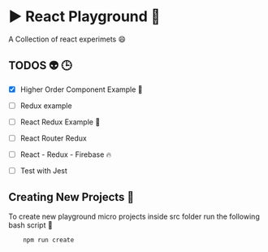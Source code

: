 # :arrow_forward: React Playground 🎱
A Collection of react experimets 😄


## TODOS :alien: 🕒
+ [x] Higher Order Component Example :angel:
+ [ ] Redux example
+ [ ] React Redux Example :aerial_tramway:
+ [ ] React Router Redux
+ [ ] React - Redux - Firebase 🔥
+ [ ] Test with Jest


## Creating New Projects 👶
To create new playground micro projects inside src folder run the following bash script :apple:
```bash
    npm run create
    
```